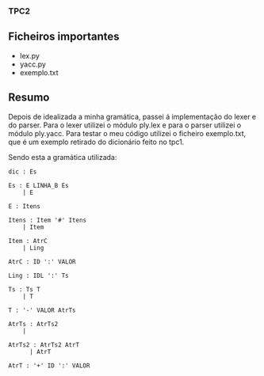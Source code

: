 ### TPC2

## Ficheiros importantes
- lex.py
- yacc.py
- exemplo.txt


## Resumo

Depois de idealizada a minha gramática, passei á implementação do lexer e do parser. Para o lexer utilizei o módulo ply.lex e para o parser utilizei o módulo ply.yacc. Para testar o meu código utilizei o ficheiro exemplo.txt, que é um exemplo retirado do dicionário feito no tpc1.

Sendo esta a gramática utilizada:
```
dic : Es

Es : E LINHA_B Es
    | E

E : Itens

Itens : Item '#' Itens
    | Item

Item : AtrC
    | Ling

AtrC : ID ':' VALOR

Ling : IDL ':' Ts

Ts : Ts T
    | T

T : '-' VALOR AtrTs

AtrTs : AtrTs2
    |

AtrTs2 : AtrTs2 AtrT
      | AtrT

AtrT : '+' ID ':' VALOR
```
